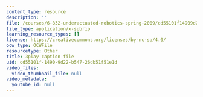 ```yaml
---
content_type: resource
description: ''
file: /courses/6-832-underactuated-robotics-spring-2009/cd55101f14909d22b54726db51f51e1d_89GQHKOeUcU.srt
file_type: application/x-subrip
learning_resource_types: []
license: https://creativecommons.org/licenses/by-nc-sa/4.0/
ocw_type: OCWFile
resourcetype: Other
title: 3play caption file
uid: cd55101f-1490-9d22-b547-26db51f51e1d
video_files:
  video_thumbnail_file: null
video_metadata:
  youtube_id: null
---
```

